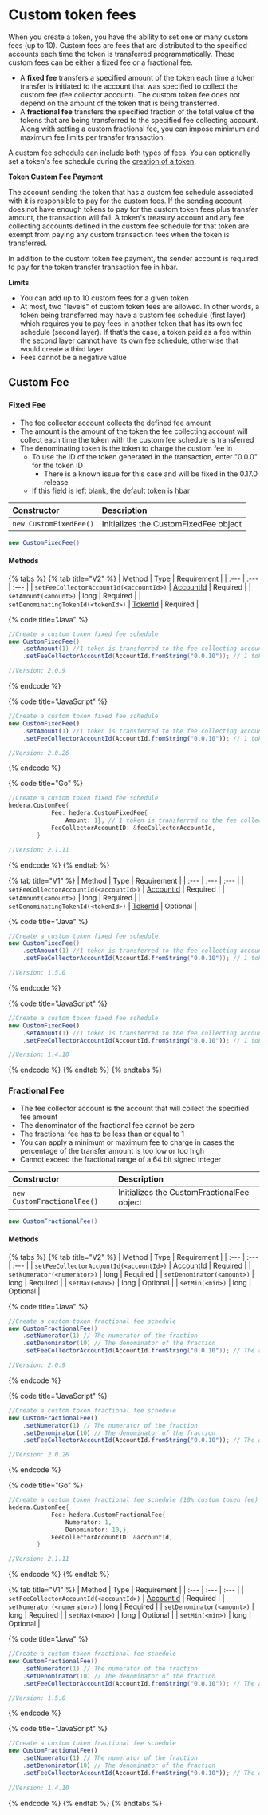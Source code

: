 # Custom token fees

When you create a token, you have the ability to set one or many custom fees \(up to 10\). Custom fees are fees that are distributed to the specified accounts each time the token is transferred programmatically. These custom fees can be either a fixed fee or a fractional fee. 

* A **fixed fee** transfers a specified amount of the token each time a token transfer is initiated to the account that was specified to collect the custom fee \(fee collector account\). The custom token fee does not depend on the amount of the token that is being transferred. 
* A **fractional fee** transfers the specified fraction of the total value of the tokens that are being transferred to the specified fee collecting account. Along with setting a custom fractional fee, you can impose minimum and maximum fee limits per transfer transaction. 

A custom fee schedule can include both types of fees. You can optionally set a token's fee schedule during the [creation of a token](define-a-token.md).

**Token Custom Fee Payment**

The account sending the token that has a custom fee schedule associated with it is responsible to pay for the custom fees. If the sending account does not have enough tokens to pay for the custom token fees plus transfer amount, the transaction will fail. A token's treasury account and any fee collecting accounts defined in the custom fee schedule for that token are exempt from paying any custom transaction fees when the token is transferred. 

In addition to the custom token fee payment, the sender account is required to pay for the token transfer transaction fee in hbar.

**Limits**

* You can add up to 10 custom fees for a given token
* At most, two "levels" of custom token fees are allowed. In other words, a token being transferred may have a custom fee schedule \(first layer\) which requires you to pay fees in another token that has its own fee schedule \(second layer\). If that’s the case, a token paid as a fee within the second layer cannot have its own fee schedule, otherwise that would create a third layer.
* Fees cannot be a negative value

## Custom Fee 

### Fixed Fee

* The fee collector account collects the defined fee amount
* The amount is the amount of the token the fee collecting account will collect each time the token with the custom fee schedule is transferred
* The denominating token is the token to charge the custom fee in
  * To use the ID of the token generated in the transaction, enter "0.0.0" for the token ID
    * There is a known issue for this case and will be fixed in the 0.17.0 release
  * If this field is left blank, the default token is hbar

| Constructor | Description |
| :--- | :--- |
| `new CustomFixedFee()` | Initializes the CustomFixedFee object |

```java
new CustomFixedFee()
```

#### Methods

{% tabs %}
{% tab title="V2" %}
| Method | Type | Requirement |
| :--- | :--- | :--- |
| `setFeeCollectorAccountId(<accountId>)` | [AccountId](../../hedera-api/basic-types/accountid.md) | Required |
| `setAmount(<amount>)` | long | Required |
| `setDenominatingTokenId(<tokenId>)` | [TokenId](../../hedera-api/basic-types/tokenid.md) | Required |

{% code title="Java" %}
```java
//Create a custom token fixed fee schedule
new CustomFixedFee()
    .setAmount(1) //1 token is transferred to the fee collecting account each time this token is transferred
    .setFeeCollectorAccountId(AccountId.fromString("0.0.10")); // 1 token is sent to this account everytime it is transferred

//Version: 2.0.9
```
{% endcode %}

{% code title="JavaScript" %}
```javascript
//Create a custom token fixed fee schedule
new CustomFixedFee()
    .setAmount(1) //1 token is transferred to the fee collecting account each time this token is transferred
    .setFeeCollectorAccountId(AccountId.fromString("0.0.10")); // 1 token is sent to this account everytime it is transferred

//Version: 2.0.26
```
{% endcode %}

{% code title="Go" %}
```go
//Create a custom token fixed fee schedule
hedera.CustomFee{
			Fee: hedera.CustomFixedFee{
				Amount: 1}, // 1 token is transferred to the fee collecting account each time this token is transferred
			FeeCollectorAccountID: &feeCollectorAccountId,
		}

//Version: 2.1.11
```
{% endcode %}
{% endtab %}

{% tab title="V1" %}
| Method | Type | Requirement |
| :--- | :--- | :--- |
| `setFeeCollectorAccountId(<accountId>)` | [AccountId](../specialized-types.md#accountid) | Required |
| `setAmount(<amount>)` | long | Required |
| `setDenominatingTokenId(<tokenId>)` | [TokenId](token-id.md) | Optional |

{% code title="Java" %}
```java
//Create a custom token fixed fee schedule
new CustomFixedFee()
    .setAmount(1) //1 token is transferred to the fee collecting account each time this token is transferred
    .setFeeCollectorAccountId(AccountId.fromString("0.0.10")); // 1 token is sent to this account everytime it is transferred

//Version: 1.5.0
```
{% endcode %}

{% code title="JavaScript" %}
```javascript
//Create a custom token fixed fee schedule
new CustomFixedFee()
    .setAmount(1) //1 token is transferred to the fee collecting account each time this token is transferred
    .setFeeCollectorAccountId(AccountId.fromString("0.0.10")); // 1 token is sent to this account everytime it is transferred

//Version: 1.4.10
```
{% endcode %}
{% endtab %}
{% endtabs %}

### Fractional Fee

* The fee collector account is the account that will collect the specified fee amount
* The denominator of the fractional fee cannot be zero
* The fractional fee has to be less than or equal to 1
* You can apply a minimum or maximum fee to charge in cases the percentage of the transfer amount is too low or too high
* Cannot exceed the fractional range of a 64 bit signed integer

| Constructor | Description |
| :--- | :--- |
| `new CustomFractionalFee()` | Initializes the CustomFractionalFee object |

```java
new CustomFractionalFee()
```

#### Methods

{% tabs %}
{% tab title="V2" %}
| Method | Type | Requirement |
| :--- | :--- | :--- |
| `setFeeCollectorAccountId(<accountId>)` | [AccountId](../specialized-types.md#accountid) | Required |
| `setNumerator(<numerator>)` | long | Required |
| `setDenominator(<amount>)` | long | Required |
| `setMax(<max>)` | long | Optional |
| `setMin(<min>)` | long | Optional |

{% code title="Java" %}
```java
//Create a custom token fractional fee schedule
new CustomFractionalFee()
    .setNumerator(1) // The numerator of the fraction
    .setDenominator(10) // The denominator of the fraction
    .setFeeCollectorAccountId(AccountId.fromString("0.0.10")); // The account collecting the 10% custom fee each time the token is transferred

//Version: 2.0.9
```
{% endcode %}

{% code title="JavaScript" %}
```javascript
//Create a custom token fractional fee schedule
new CustomFractionalFee()
    .setNumerator(1) // The numerator of the fraction
    .setDenominator(10) // The denominator of the fraction
    .setFeeCollectorAccountId(AccountId.fromString("0.0.10")); // The account collecting the 10% custom fee each time the token is transferred

//Version: 2.0.26    
```
{% endcode %}

{% code title="Go" %}
```go
//Create a custom token fractional fee schedule (10% custom token fee)
hedera.CustomFee{
			Fee: hedera.CustomFractionalFee{
				Numerator: 1,
				Denominator: 10,},
			FeeCollectorAccountID: &accountId,
		}

//Version: 2.1.11
```
{% endcode %}
{% endtab %}

{% tab title="V1" %}
| Method | Type | Requirement |
| :--- | :--- | :--- |
| `setFeeCollectorAccountId(<accountId>)` | [AccountId](../specialized-types.md#accountid) | Required |
| `setNumerator(<numerator>)` | long | Required |
| `setDenominator(<amount>)` | long | Required |
| `setMax(<max>)` | long | Optional |
| `setMin(<min>)` | long | Optional |

{% code title="Java" %}
```java
//Create a custom token fractional fee schedule
new CustomFractionalFee()
    .setNumerator(1) // The numerator of the fraction
    .setDenominator(10) // The denominator of the fraction
    .setFeeCollectorAccountId(AccountId.fromString("0.0.10")); // The account collecting the 10% custom fee each time the token is transferred

//Version: 1.5.0
```
{% endcode %}

{% code title="JavaScript" %}
```javascript
//Create a custom token fractional fee schedule 
new CustomFractionalFee()
    .setNumerator(1) // The numerator of the fraction
    .setDenominator(10) // The denominator of the fraction
    .setFeeCollectorAccountId(AccountId.fromString("0.0.10")); // The account collecting the 10% custom fee each time the token is transferred
    
//Version: 1.4.10
```
{% endcode %}
{% endtab %}
{% endtabs %}


